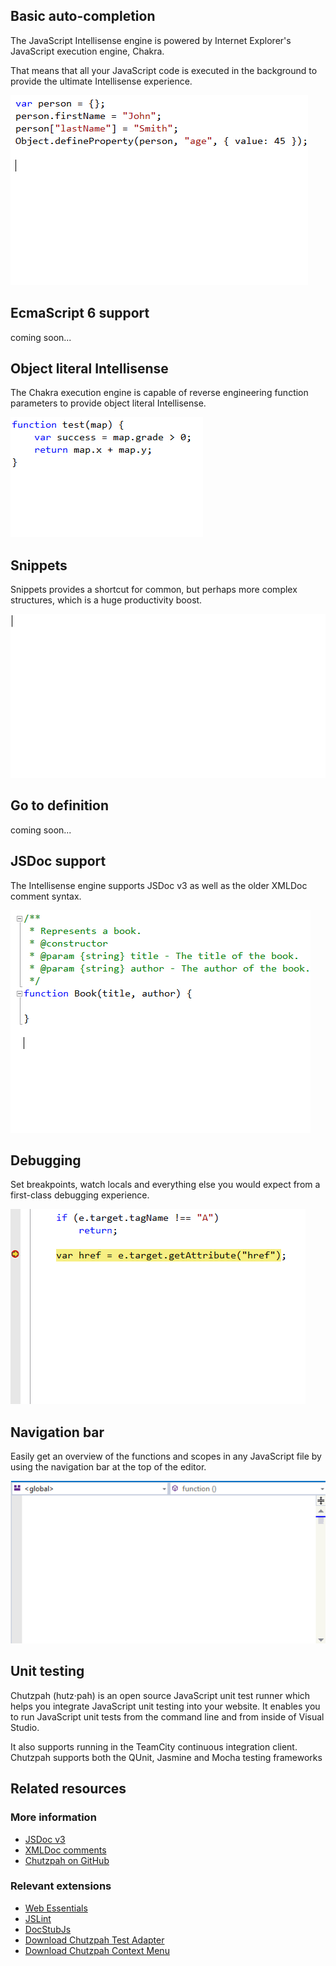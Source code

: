 ﻿<properties
			pageTitle="JavaScript"
			description="The new JavaScript editor in Visual Studio supports EcmaScript 6 and has the most advanced Intellisense engine on the market."
			slug="javascript"
			order="300"
			keywords="javascript, jscript, script, dhtml, es3, es5, es6"
/>

## Basic auto-completion
The JavaScript Intellisense engine is powered by Internet Explorer's JavaScript
execution engine, Chakra. 

That means that all your JavaScript code is executed in the background to 
provide the ultimate Intellisense experience.

![JavaScript basic auto completion](_assets/javascript-basic-auto-completion.gif)

## EcmaScript 6 support
coming soon...

## Object literal Intellisense
The Chakra execution engine is capable of reverse engineering function
parameters to provide object literal Intellisense.

![Object literal Intellisense](_assets/javascript-object-literal-intellisense.gif)

## Snippets
Snippets provides a shortcut for common, but perhaps more complex structures,
which is a huge productivity boost.

![JavaScript snippets](_assets/javascript-snippets.gif)

## Go to definition
coming soon...

## JSDoc support
The Intellisense engine supports JSDoc v3 as well as the older XMLDoc 
comment syntax.

![JavaScript JSDoc support](_assets/javascript-jsdoc.gif)

## Debugging
Set breakpoints, watch locals and everything else you would expect
from a first-class debugging experience.

![JavaScript debugging](_assets/javascript-debugging.gif)

## Navigation bar
Easily get an overview of the functions and scopes in any JavaScript file
by using the navigation bar at the top of the editor.

![JavaScript navigation bar](_assets/javascript-navigation-bar.gif)

## Unit testing
Chutzpah (hutz·pah) is an open source JavaScript unit test runner which 
helps you integrate JavaScript unit testing into your website. It enables 
you to run JavaScript unit tests from the command line and from inside of 
Visual Studio. 

It also supports running in the TeamCity continuous integration 
client. Chutzpah supports both the QUnit, Jasmine and Mocha testing frameworks

<aside role="complementary">

## Related resources

<section>

### More information

- [JSDoc v3](http://usejsdoc.org/)
- [XMLDoc comments](https://msdn.microsoft.com/en-us/library/bb514138.aspx)
- [Chutzpah on GitHub](https://github.com/mmanela/chutzpah/)
</section>

<section>

### Relevant extensions

- [Web Essentials](https://visualstudiogallery.msdn.microsoft.com/ee6e6d8c-c837-41fb-886a-6b50ae2d06a2)
- [JSLint](https://visualstudiogallery.msdn.microsoft.com/ede12aa8-0f80-4e6f-b15c-7a8b3499370e)
- [DocStubJs](https://visualstudiogallery.msdn.microsoft.com/0cb7304b-ad78-4283-ba2b-42804657fcdd)
- [Download Chutzpah Test Adapter](https://visualstudiogallery.msdn.microsoft.com/f8741f04-bae4-4900-81c7-7c9bfb9ed1fe)
- [Download Chutzpah Context Menu](https://visualstudiogallery.msdn.microsoft.com/71a4e9bd-f660-448f-bd92-f5a65d39b7f0)
</section>

</aside>
